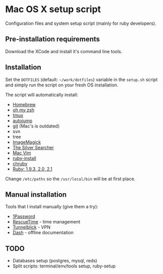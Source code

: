 Mac OS X setup script
========

Configuration files and system setup script (mainly for ruby developers).

## Pre-installation requirements

Download the XCode and install it's command line tools.

## Installation

Set the `DOTFILES` (default: `~/work/dotfiles`) variable in the `setup.sh` script and simply run the script on your fresh OS installation.

The script will automatically install:

* [Homebrew](http://brew.sh/)
* [oh my zsh](https://github.com/robbyrussell/oh-my-zsh)
* [tmux](http://tmux.sourceforge.net/)
* [autojump](https://github.com/joelthelion/autojump)
* [git](http://git-scm.com/) (Mac's is outdated)
* svn
* tree
* [ImageMagick](http://www.imagemagick.org/)
* [The Silver Searcher](https://github.com/ggreer/the_silver_searcher)
* [Mac Vim](https://code.google.com/p/macvim/)
* [ruby-install](https://github.com/postmodern/ruby-install)
* [chruby](https://github.com/postmodern/chruby)
* [Ruby: 1.9.3, 2.0, 2.1](https://www.ruby-lang.org)

Change `/etc/paths` so the `/usr/local/bin` will be at first place.

## Manual installation

Tools that I install manually (give them a try):

* [1Password](https://agilebits.com/onepassword)
* [RescueTime](https://www.rescuetime.com) - time management
* [Tunnelblick](https://code.google.com/p/tunnelblick/) - VPN
* [Dash](http://kapeli.com/dash) - offline documentation

## TODO

* Databases setup (postgres, mysql, reds)
* Split scripts: terminal/env/tools setup, ruby-setup
